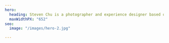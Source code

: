 ```yaml
---
hero:
  heading: Steven Chu is a photographer and experience designer based out of New York.
  maxWidthPX: "652"
seo:
  image: "/images/hero-2.jpg"

---
```

